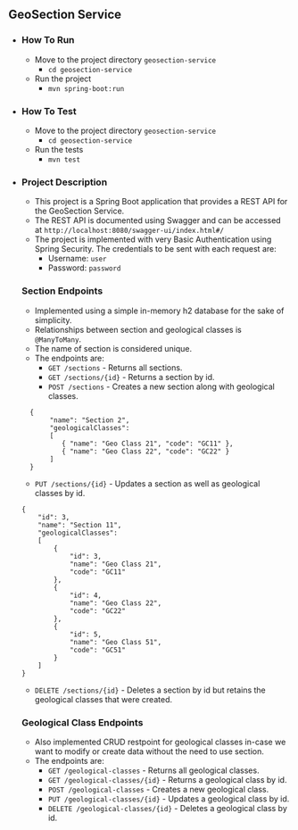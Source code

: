 ## GeoSection Service
* ### How To Run
  * Move to the project directory `geosection-service`
    * `cd geosection-service`
  * Run the project
    * `mvn spring-boot:run`
* ### How To Test
  * Move to the project directory `geosection-service`
    * `cd geosection-service`
  * Run the tests
    * `mvn test`
* ### Project Description
  * This project is a Spring Boot application that provides a REST API for the GeoSection Service.
  * The REST API is documented using Swagger and can be accessed at `http://localhost:8080/swagger-ui/index.html#/`
  * The project is implemented with very Basic Authentication using Spring Security. The credentials to be sent with each request are:
    * Username: `user`
    * Password: `password`
  ### Section Endpoints
  * Implemented using a simple in-memory h2 database for the sake of simplicity.
  * Relationships between section and geological classes is `@ManyToMany`.
  * The name of section is considered unique.
  * The endpoints are:
    * `GET /sections` - Returns all sections.
    * `GET /sections/{id}` - Returns a section by id.
    * `POST /sections` - Creates a new section along with geological classes.
  ```
    {
         "name": "Section 2",
         "geologicalClasses": 
         [
            { "name": "Geo Class 21", "code": "GC11" },
            { "name": "Geo Class 22", "code": "GC22" }
         ]
    }
  ```
    * `PUT /sections/{id}` - Updates a section as well as geological classes by id.
    ```
    {
        "id": 3,
        "name": "Section 11",
        "geologicalClasses": 
        [
            {
                "id": 3,
                "name": "Geo Class 21",
                "code": "GC11"
            },
            {
                "id": 4,
                "name": "Geo Class 22",
                "code": "GC22"
            },
            {
                "id": 5,
                "name": "Geo Class 51",
                "code": "GC51"
            }
        ]
   }
  ```
    * `DELETE /sections/{id}` - Deletes a section by id but retains the geological classes that were created.
  ### Geological Class Endpoints
  * Also implemented CRUD restpoint for geological classes in-case we want to modify or create data without the need to use section.
  * The endpoints are:
    * `GET /geological-classes` - Returns all geological classes.
    * `GET /geological-classes/{id}` - Returns a geological class by id.
    * `POST /geological-classes` - Creates a new geological class.
    * `PUT /geological-classes/{id}` - Updates a geological class by id.
    * `DELETE /geological-classes/{id}` - Deletes a geological class by id.